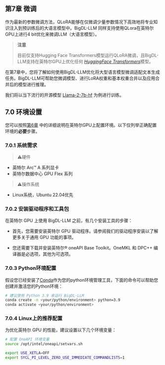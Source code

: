 ## 第7章 微调

作为最新的参数微调方法，QLoRA能够在仅微调少量参数情况下高效地将专业知识注入到预训练后的大语言模型中。BigDL-LLM 同样支持使用QLora在英特尔GPU上进行4 bit优化来微调LLM（大语言模型）。

> **注意**
>
> 目前仅支持Hugging Face Transformers模型运行QLoRA微调，且BigDL-LLM支持在英特尔GPU上优化任何 [*HuggingFace Transformers*](https://huggingface.co/docs/transformers/index)模型。

在第7章中，您将了解如何使用BigDL-LLM优化将大型语言模型微调适配文本生成任务。BigDL-LLM可帮助您微调模型、进行LoRA权重和基本权重合并以及应用合并后的模型进行推理。

我们将以当下流行的开源模型 [Llama-2-7b-hf](https://huggingface.co/meta-llama/Llama-2-7b-hf) 为例进行训练。

## 7.0 环境设置

您可以按照[第6章](./ch_6_GPU_Acceleration/README.md) 中的详细说明在英特尔GPU上配置环境。以下仅列举正确配置环境的**必要**步骤。

### 7.0.1 系统需求
> ⚠️硬件
   - 英特尔 Arc™ A 系列显卡
   - 英特尔数据中心 GPU Flex 系列

> ⚠️操作系统
   - Linux系统，Ubuntu 22.04优先

### 7.0.2 安装驱动程序和工具包

在英特尔 GPU 上使用 BigDL-LLM 之前，有几个安装工具的步骤：

- 首先，您需要安装英特尔 GPU 驱动程序。请参阅我们的驱动程序安装以了解更多关于通用 GPU 功能的事项。

- 您还需要下载并安装英特尔® oneAPI Base Toolkit。OneMKL 和 DPC++ 编译器是必选项，其他为可选项。

### 7.0.3 Python环境配置

假设您已经安装了[Conda](https://docs.conda.io/projects/conda/en/stable/)作为您的python环境管理工具，下面的命令可以帮助您创建并激活您的Python环境：

````bash
# 建议使用 Python 3.9 来运行 BigDL-LLM
conda create -n <your/python/environment> python=3.9
conda activate <your/python/environment> 
````

### 7.0.4 Linux上的推荐配置

为优化英特尔 GPU 的性能，建议设置以下几个环境变量：

```bash
# 配置 OneAPI 环境变量
source /opt/intel/oneapi/setvars.sh

export USE_XETLA=OFF
export SYCL_PI_LEVEL_ZERO_USE_IMMEDIATE_COMMANDLISTS=1
```